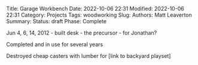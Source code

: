 Title: Garage Workbench
Date: 2022-10-06 22:31
Modified: 2022-10-06 22:31
Category: Projects
Tags: woodworking
Slug:
Authors: Matt Leaverton
Summary:
Status: draft
Phase: Complete

Jun 4, 6, 14, 2012 - built desk - the precursor - for Jonathan?

Completed and in use for several years

Destroyed cheap casters with lumber for [link to backyard playset]
